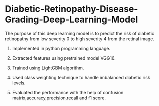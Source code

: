 # Diabetic-Retinopathy-Disease-Grading-Deep-Learning-Model
The purpose of this deep learning model is to predict the risk of diabetic retinopathy from low severity 0 to high severity 4 from the retinal image.

1. Implemented in python programming language.

2. Extracted features using pretrained model VGG16.

3. Trained using LightGBM algorithm.

4. Used class weighting technique to handle imbalanced diabetic risk levels.

5. Evaluated the performance with the help of confusion matrix,accuracy,precision,recall and f1 score.
